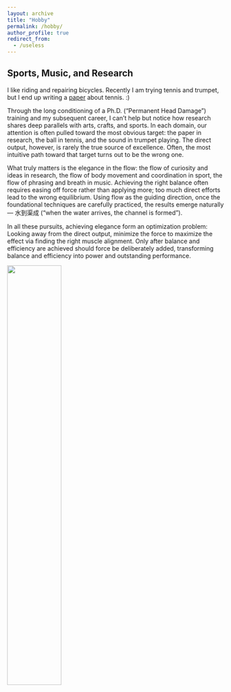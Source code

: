 ```yaml
---
layout: archive
title: "Hobby"
permalink: /hobby/
author_profile: true
redirect_from:
  - /useless
---
```


Sports, Music, and Research
-----
I like riding and repairing bicycles. Recently I am trying tennis and trumpet, but I end up writing a [paper](https://tennis-ans.github.io) about tennis. :)

Through the long conditioning of a Ph.D. (“Permanent Head Damage”) training and my subsequent career, 
I can’t help but notice how research shares deep parallels with arts, crafts, and sports. 
In each domain, our attention is often pulled toward the most obvious target: the paper in research, 
the ball in tennis, and the sound in trumpet playing. The direct output, however, is rarely the true source of excellence. 
Often, the most intuitive path toward that target turns out to be the wrong one.

What truly matters is the elegance in the flow: the flow of curiosity and ideas in research, 
the flow of body movement and coordination in sport, the flow of phrasing and breath in music. 
Achieving the right balance often requires easing off force rather than applying more; 
too much direct efforts lead to the wrong equilibrium. Using flow as the guiding direction, 
once the foundational techniques are carefully practiced, the results emerge naturally—
水到渠成 (“when the water arrives, the channel is formed”).

In all these pursuits, achieving elegance form an optimization problem: Looking away from the direct output, 
minimize the force to maximize the effect via finding the right muscle alignment. Only after 
balance and efficiency are achieved should force be deliberately added, 
transforming balance and efficiency into power and outstanding performance.

<img src="https://www.comp.nus.edu.sg/~liangzk/images/hobbies.jpg" width="50%">
